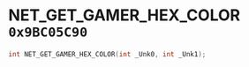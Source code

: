 # NET_GET_GAMER_HEX_COLOR `0x9BC05C90`

```cpp
int NET_GET_GAMER_HEX_COLOR(int _Unk0, int _Unk1);
```